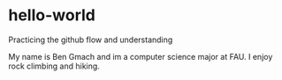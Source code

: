 # hello-world
Practicing the github flow and understanding

My name is Ben Gmach and im a computer science major at FAU. I enjoy rock climbing and hiking.
